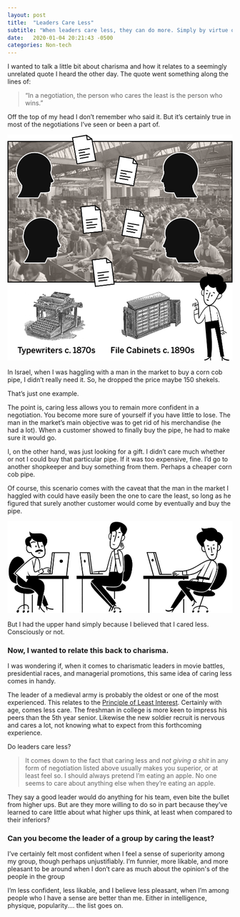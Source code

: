 ```yaml
---
layout: post
title:  "Leaders Care Less"
subtitle: "When leaders care less, they can do more. Simply by virtue of the fact that their inhibitions, their lack of confidence, their inability to speak up, would not exist."
date:   2020-01-04 20:21:43 -0500
categories: Non-tech
---
```


I wanted to talk a little bit about charisma and how it relates to a seemingly unrelated quote I heard the other day. The quote went something along the lines of: 

>“In a negotiation, the person who cares the least is the person who wins.”

Off the top of my head I don’t remember who said it. But it’s certainly true in most of the negotiations I’ve seen or been a part of. 

![test image](/assets/images/notion-test-2.png)

In Israel, when I was haggling with a man in the market to buy a corn cob pipe, I didn’t really need it. So, he dropped the price maybe 150 shekels. 

That’s just one example. 

The point is, caring less allows you to remain more confident in a negotiation. You become more sure of yourself if you have little to lose. The man in the market’s main objective was to get rid of his merchandise (he had a lot). When a customer showed to finally buy the pipe, he had to make sure it would go. 

I, on the other hand, was just looking for a gift. I didn’t care much whether or not I could buy that particular pipe. If it was too expensive, fine. I’d go to another shopkeeper and buy something from them. Perhaps a cheaper corn cob pipe. 

Of course, this scenario comes with the caveat that the man in the market I haggled with could have easily been the one to care the least, so long as he figured that surely another customer would come by eventually and buy the pipe. 

![test image](/assets/images/notion-test.png)

But I had the upper hand simply because I believed that I cared less. Consciously or not. 

### Now, I wanted to relate this back to charisma. 

I was wondering if, when it comes to charismatic leaders in movie battles, presidential races, and managerial promotions,  this same idea of caring less comes in handy. 

The leader of a medieval army is probably the oldest or one of the most experienced. This relates to the [Principle of Least Interest](https://en.wikipedia.org/wiki/Principle_of_least_interest). Certainly with age, comes less care. The freshman in college is more keen to impress his peers than the 5th year senior. Likewise the new soldier recruit is nervous and cares a lot, not knowing what to expect from this forthcoming experience.

Do leaders care less?

>It comes down to the fact that caring less and *not giving a shit* in any form of negotiation listed above usually makes you superior, or at least feel so. I should always pretend I’m eating an apple. No one seems to care about anything else when they’re eating an apple.

They say a good leader would do anything for his team, even bite the bullet from higher ups. But are they more willing to do so in part because they’ve learned to care little about what higher ups think, at least when compared to their inferiors?

### Can you become the leader of a group by caring the least?

I’ve certainly felt most confident when I feel a sense of superiority among my group, though perhaps unjustifiably. I’m funnier, more likable, and more pleasant to be around when I don’t care as much about the opinion's of the people in the group

I’m less confident, less likable, and I believe less pleasant, when I’m among people who I have a sense are better than me. Either in intelligence, physique, popularity.... the list goes on. 